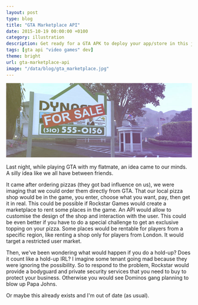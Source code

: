 ```yaml
---
layout: post
type: blog
title: "GTA Marketplace API"
date: 2015-10-19 00:00:00 +0100
category: illustration
description: Get ready for a GTA APK to deploy your app/store in this jungle
tags: [gta api "video games" dev]
theme: bright
url: gta-marketplace-api
image: "/data/blog/gta_marketplace.jpg"
---
```

![](/data/blog/gta_marketplace.jpg)

Last night, while playing GTA with my flatmate, an idea came to our minds. A silly idea like we all have between friends.

It came after ordering pizzas (they got bad influence on us), we were imaging that we could order them directly from GTA. That our local pizza shop would be in the game, you enter, choose what you want, pay, then get it in real. This could be possible if Rockstar Games would create a marketplace to rent some places in the game. An API would allow to customise the design of the shop and interaction with the user. This could be even better if you have to do a special challenge to get an exclusive topping on your pizza.
Some places would be rentable for players from a specific region, like renting a shop only for players from London. It would target a restricted user market.

Then, we've been wondering what would happen if you do a hold-up? Does it count like a hold-up IRL? I imagine some tenant going mad because they were ignoring the possibility. So to respond to the problem, Rockstar would provide a bodyguard and private security services that you need to buy to protect your business. Otherwise you would see Dominos gang planning to blow up Papa Johns.

Or maybe this already exists and I'm out of date (as usual).
